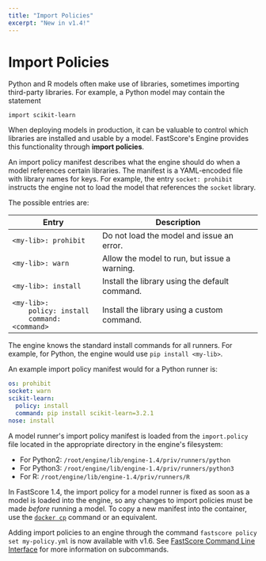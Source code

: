 ```yaml
---
title: "Import Policies"
excerpt: "New in v1.4!"
---
```

# Import Policies

Python and R models often make use of libraries, sometimes importing third-party libraries. For example, a Python model may contain the statement 
```
import scikit-learn
```

When deploying models in production, it can be valuable to control which libraries are installed and usable by a model. FastScore's Engine provides this functionality through **import policies**.

An import policy manifest describes what the engine should do when a model references certain libraries. The manifest is a YAML-encoded file with library names for keys. For example, the entry `socket: prohibit` instructs the engine not to load the model that references the `socket` library. 

The possible entries are:

| Entry | Description |
| --- | --- |
| `<my-lib>: prohibit` | Do not load the model and issue an error. |
| `<my-lib>: warn` | Allow the model to run, but issue a warning. |
| `<my-lib>: install` | Install the library using the default command. |
| `<my-lib>:`<br>`    policy: install`<br>`    command: <command>` | Install the library using a custom command. |


The engine knows the standard install commands for all runners. For example, for Python, the engine would use `pip install <my-lib>`. 

An example import policy manifest would for a Python runner is:

``` yaml
os: prohibit
socket: warn
scikit-learn:
  policy: install
  command: pip install scikit-learn=3.2.1
nose: install
```

A model runner's import policy manifest is loaded from the `import.policy` file located in the appropriate directory in the engine's filesystem:

* For Python2: `/root/engine/lib/engine-1.4/priv/runners/python`
* For Python3: `/root/engine/lib/engine-1.4/priv/runners/python3`
* For R: `/root/engine/lib/engine-1.4/priv/runners/R`

In FastScore 1.4, the import policy for a model runner is fixed as soon as a model is loaded into the engine, so any changes to import policies must be made _before_ running a model. To copy a new manifest into the container, use the [`docker cp`](https://docs.docker.com/engine/reference/commandline/cp/) command or an equivalent.

Adding import policies to an engine through the command `fastscore policy set my-policy.yml` is now available with v1.6. See [FastScore Command Line Interface](https://opendatagroup.github.io/Product%20Documentation/FastScore%20Command%20Line%20Interface.html) for more information on subcommands.